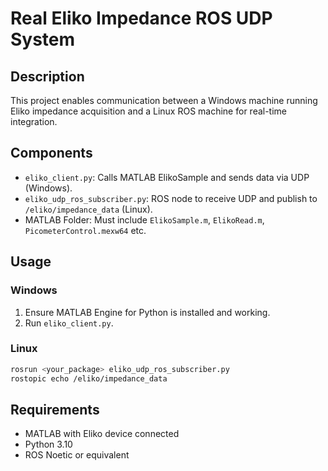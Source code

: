 
# Real Eliko Impedance ROS UDP System

## Description

This project enables communication between a Windows machine running Eliko impedance acquisition and a Linux ROS machine for real-time integration.

## Components

- `eliko_client.py`: Calls MATLAB ElikoSample and sends data via UDP (Windows).
- `eliko_udp_ros_subscriber.py`: ROS node to receive UDP and publish to `/eliko/impedance_data` (Linux).
- MATLAB Folder: Must include `ElikoSample.m`, `ElikoRead.m`, `PicometerControl.mexw64` etc.

## Usage

### Windows

1. Ensure MATLAB Engine for Python is installed and working.
2. Run `eliko_client.py`.

### Linux

```bash
rosrun <your_package> eliko_udp_ros_subscriber.py
rostopic echo /eliko/impedance_data
```

## Requirements

- MATLAB with Eliko device connected
- Python 3.10
- ROS Noetic or equivalent
